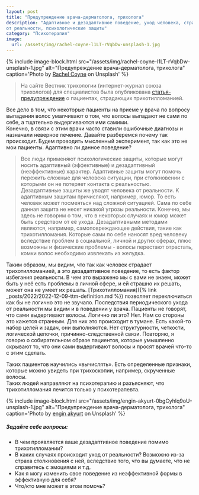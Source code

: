 ```yaml
---
layout: post
title: "Предупреждение врача-дерматолога, трихолога"
description: "Адаптивное и дезадаптивное поведение, уход человека, страдающего трихотилломанией, 
от реальности, психологические защиты"
category: "Психотерапия"
image:
  url: /assets/img/rachel-coyne-l1LT-rVqbDw-unsplash-1.jpg
---
```


{% include image-block.html
src="/assets/img/rachel-coyne-l1LT-rVqbDw-unsplash-1.jpg"
alt="Предупреждение врача-дерматолога, трихолога"
caption='Photo by <a href="https://unsplash.com/@rachelcoyne" rel="nofollow">Rachel Coyne</a> on Unsplash'
%}

>На сайте Вестник трихологии (интернет-журнал союза трихологов) для специалистов была опубликована 
<a href="http://www.trichology.pro/articles/vracham-spetsialistam/trikhotillomaniya-u-vzroslogo-patsienta-klinicheskiy-sluchay.php" rel="nofollow">статья-предупреждение</a> 
о пациентах, страдающих трихотилломанией.  

Все дело в том, что некоторые пациенты на приеме у врача по вопросу выпадения волос умалчивают о том, что волосы выпадают 
не сами по себе, а тщательно выдергиваются ими самими.  
Конечно, в связи с этим врачи часто ставили ошибочные диагнозы и назначали неверное лечение.
Давайте разберемся почему так происходит.
Будем проводить мысленный эксперимент, так как это не мои пациенты.
Адаптивно ли данное поведение?  

>Все люди применяют психологические защиты, которые могут носить адаптивный (эффективные) и дезадаптивный 
(неэффективные) характер.
Адаптивные защиты могут помочь пережить сложные для человека ситуации, при столкновении с которыми 
он не потеряет контакта с реальностью.  
Дезадаптивные защиты же уводят человека от реальности.
К адаптивным защитам причисляют, например, юмор. То есть человек может посмеяться над сложной ситуацией. 
Сама по себе данная защита не несет никакой угрозы реальности. Конечно, мы здесь не говорим о том, 
что в некоторых случаях и юмор может быть средством от её ухода.
Дезадаптивными методами являются, например, самоповреждающее действия, такие как трихотилломания. Которые сами 
по себе наносят вред человеку вследствие проблем в социальной, личной и других сферах, плюс возможны и физические 
проблемы - волосы перестают отрастать, комки волос необходимо извлекать из желудка.

Таким образом, мы видим, что так как человек страдает трихотилломанией, а это дезадаптивное поведение, 
то есть фактор избегания реальности.
В чем это выражено мы с вами не знаем, может быть у неё есть проблемы в личной сфере, и ей страшно их решать, 
может она не умеет их решать. [Трихотилломания]({% link _posts/2022/2022-12-09-ttm-definition.md %}) позволяет переключиться как бы не логично это не звучало.
Последствия периодического ухода от реальности мы видим и в поведении у врача. Пациенты не говорят, что сами выдергивают волосы.
Логично ли это? Нет. Нам со стороны это кажется странным. Для них это происходит в тумане. Есть какой-то 
набор целей и задач, они выполняются. Нет структурности, четкости, логической цепочки, причинно-следственной связи.
Повторяю, я говорю о собирательном образе пациентов, которые умышленно скрывают то, что они сами выдергивают 
волосы и просят врачей что-то с этим сделать.

Таких пациентов научились «вычислять». Есть определенные признаки, которые можно увидеть при трихоскопии, 
например, скрученные волосы.  
Таких людей направляют на психотерапию и разъясняют, что трихотилломания лечится только у психотерапевта.

{% include image-block.html
src="/assets/img/engin-akyurt-0bgCyhlq9oU-unsplash-1.jpg"
alt="Предупреждение врача-дерматолога, трихолога"
caption='Photo by <a href="https://unsplash.com/@enginakyurt" rel="nofollow">engin akyurt</a> on Unsplash'
%}


<div class="card mb-4 mt-3">
  <div class="card-header">
    <h5 class="mb-0">Задайте себе вопросы:</h5>
  </div>
  <div class="card-body">
    <ul class="mb-1">
        <li>
            В чем проявляется ваше дезадаптивное поведение помимо трихотилломании?
        </li>
        <li>
            В каких случаях происходит уход от реальности? Возможно из-за страха столкновения с ней, вследствие того, 
              что вы думаете, что не справитесь с эмоциями и т.д.
        </li>
        <li>
            Как я могу изменить свое поведение из неэффективной формы в эффективную для себя?
        </li>
        <li>
            Что/кто мне может в этом помочь?
        </li>
    </ul>
  </div>
</div>